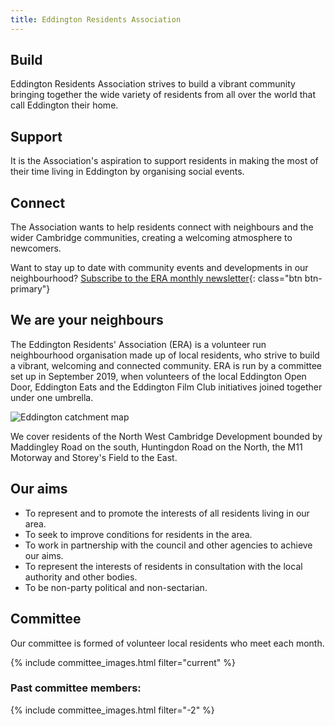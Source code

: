 ```yaml
---
title: Eddington Residents Association
---
```


<div class="row mt-3 mb-3">
<div class="col-12 col-md-4" markdown="1">


## Build
Eddington Residents Association strives to build a vibrant community bringing together the wide variety of residents from all over the world that call Eddington their home.


</div>
<div class="col-12 col-md-4" markdown="1">


## Support
It is the Association's aspiration to support residents in making the most of their time living in Eddington by organising social events.


</div>
<div class="col-12 col-md-4" markdown="1">


## Connect
The Association wants to help residents connect with neighbours and the wider Cambridge communities, creating a welcoming atmosphere to newcomers.


</div>
</div>

Want to stay up to date with community events and developments in our neighbourhood?
[Subscribe to the ERA monthly newsletter](https://mailchi.mp/4f5aeb4b817a/eddingtonra){: class="btn btn-primary"}

## We are your neighbours
The Eddington Residents' Association (ERA) is a volunteer run neighbourhood organisation made up of local residents, who strive to build a vibrant, welcoming and connected community. ERA is run by a committee set up in September 2019, when volunteers of the local Eddington Open Door, Eddington Eats and the Eddington Film Club initiatives joined together under one umbrella.

![Eddington catchment map](/images/catchment.png)

We cover residents of the North West Cambridge Development bounded by Maddingley Road on the south, Huntingdon Road on the North, the M11 Motorway and Storey's Field to the East.

## Our aims

* To represent and to promote the interests of all residents living in our area.
* To seek to improve conditions for residents in the area.  
* To work in partnership with the council and other agencies to achieve our aims.
* To represent the interests of residents in consultation with the local authority and other bodies.
* To be non-party political and non-sectarian.

## Committee

Our committee is formed of volunteer local residents who meet each month.

{% include committee_images.html filter="current" %}


### Past committee members:
{% include committee_images.html filter="-2" %}
